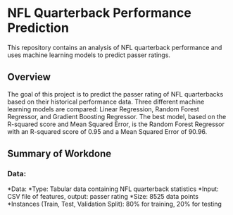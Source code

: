 # NFL Quarterback Performance Prediction

This repository contains an analysis of NFL quarterback performance and uses machine learning models to predict passer ratings.

## Overview

The goal of this project is to predict the passer rating of NFL quarterbacks based on their historical performance data. Three different machine learning models are compared: Linear Regression, Random Forest Regressor, and Gradient Boosting Regressor. The best model, based on the R-squared score and Mean Squared Error, is the Random Forest Regressor with an R-squared score of 0.95 and a Mean Squared Error of 90.96.

## Summary of Workdone

### Data:

*Data:
  *Type: Tabular data containing NFL quarterback statistics
  *Input: CSV file of features, output: passer rating
  *Size: 8525 data points
  *Instances (Train, Test, Validation Split): 80% for training, 20% for testing


